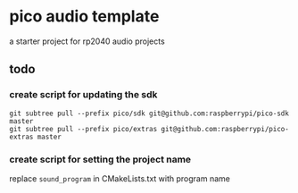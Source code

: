 # pico audio template

a starter project for rp2040 audio projects

## todo

### create script for updating the sdk

```
git subtree pull --prefix pico/sdk git@github.com:raspberrypi/pico-sdk master
git subtree pull --prefix pico/extras git@github.com:raspberrypi/pico-extras master
```

### create script for setting the project name

replace `sound_program` in CMakeLists.txt with program name
